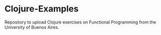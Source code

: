 # Clojure-Examples
Repository to upload Clojure exercises on Functional Programming from the University of Buenos Aires.
